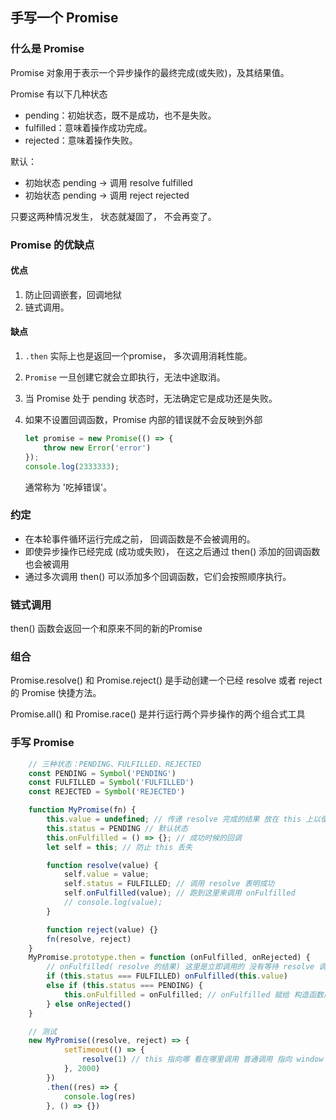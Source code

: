 ## 手写一个 Promise

### 什么是 Promise

Promise 对象用于表示一个异步操作的最终完成(或失败)，及其结果值。

Promise 有以下几种状态

- pending：初始状态，既不是成功，也不是失败。
- fulfilled：意味着操作成功完成。
- rejected：意味着操作失败。

默认：

- 初始状态 pending -> 调用 resolve fulfilled  
- 初始状态 pending -> 调用 reject rejected 

只要这两种情况发生， 状态就凝固了， 不会再变了。

### Promise 的优缺点

#### 优点

1. 防止回调嵌套，回调地狱
2. 链式调用。

#### 缺点

 1. `.then` 实际上也是返回一个promise， 多次调用消耗性能。

 2. `Promise` 一旦创建它就会立即执行，无法中途取消。

 3. 当 Promise 处于 pending 状态时，无法确定它是成功还是失败。

 4. 如果不设置回调函数，Promise 内部的错误就不会反映到外部

    ```js
    let promise = new Promise(() => {
        throw new Error('error')
    });
    console.log(2333333);
    ```

    通常称为 '吃掉错误'。

### 约定

- 在本轮事件循环运行完成之前， 回调函数是不会被调用的。
- 即使异步操作已经完成 (成功或失败)， 在这之后通过 then() 添加的回调函数也会被调用
- 通过多次调用 then() 可以添加多个回调函数，它们会按照顺序执行。

### 链式调用

then() 函数会返回一个和原来不同的新的Promise

### 组合

Promise.resolve() 和 Promise.reject() 是手动创建一个已经 resolve 或者 reject 的 Promise 快捷方法。

Promise.all() 和 Promise.race() 是并行运行两个异步操作的两个组合式工具

### 手写 Promise

```js
    // 三种状态：PENDING、FULFILLED、REJECTED
    const PENDING = Symbol('PENDING')
    const FULFILLED = Symbol('FULFILLED')
    const REJECTED = Symbol('REJECTED')

    function MyPromise(fn) {
        this.value = undefined; // 传递 resolve 完成的结果 放在 this 上以便于 其他函数 都能访问到
        this.status = PENDING // 默认状态
        this.onFulfilled = () => {}; // 成功时候的回调
        let self = this; // 防止 this 丢失

        function resolve(value) {
            self.value = value;
            self.status = FULFILLED; // 调用 resolve 表明成功
            self.onFulfilled(value); // 跑到这里来调用 onFulfilled
            // console.log(value);
        }

        function reject(value) {}
        fn(resolve, reject)
    }
    MyPromise.prototype.then = function (onFulfilled, onRejected) {
        // onFulfilled( resolve 的结果) 这里是立即调用的 没有等待 resolve 调用 就执行 所以为 undefined
        if (this.status === FULFILLED) onFulfilled(this.value)
        else if (this.status === PENDING) {
            this.onFulfilled = onFulfilled; // onFulfilled 赋给 构造函数成功时的回调
        } else onRejected()
    }

    // 测试
    new MyPromise((resolve, reject) => {
            setTimeout(() => {
                resolve(1) // this 指向哪 看在哪里调用 普通调用 指向 window
            }, 2000)
        })
        .then((res) => {
            console.log(res)
        }, () => {})
```